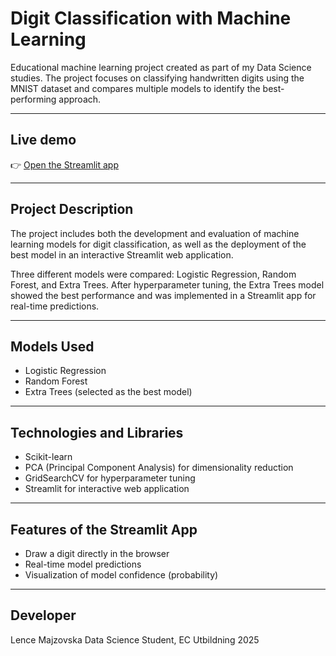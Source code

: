 # Digit Classification with Machine Learning

Educational machine learning project created as part of my Data Science studies. The project focuses on classifying handwritten digits using the MNIST dataset and compares multiple models to identify the best-performing approach.

---

## Live demo
👉 [Open the Streamlit app](https://ds24ml-8r59cjjwdshqsdstsrp7ig.streamlit.app)

---

## Project Description

The project includes both the development and evaluation of machine learning models for digit classification, as well as the deployment of the best model in an interactive Streamlit web application.

Three different models were compared: Logistic Regression, Random Forest, and Extra Trees. After hyperparameter tuning, the Extra Trees model showed the best performance and was implemented in a Streamlit app for real-time predictions.

---

## Models Used

- Logistic Regression
- Random Forest
- Extra Trees (selected as the best model)

---

## Technologies and Libraries

- Scikit-learn
- PCA (Principal Component Analysis) for dimensionality reduction
- GridSearchCV for hyperparameter tuning
- Streamlit for interactive web application

---

## Features of the Streamlit App

- Draw a digit directly in the browser
- Real-time model predictions
- Visualization of model confidence (probability)

---

## Developer

Lence Majzovska
Data Science Student, EC Utbildning 2025

